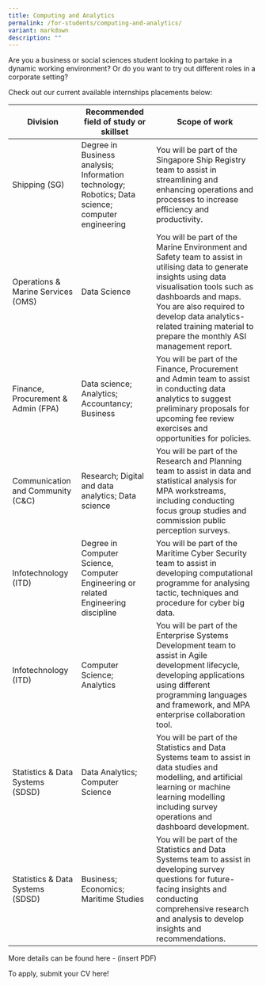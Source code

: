 ```yaml
---
title: Computing and Analytics
permalink: /for-students/computing-and-analytics/
variant: markdown
description: ""
---
```

Are you a business or social sciences student looking to partake in a dynamic working environment? Or do you want to try out different roles in a corporate setting?



Check out our current available internships placements below:

| Division | Recommended field of study or skillset | Scope of work |
| -------- | -------- | -------- |
| Shipping (SG)      | Degree in Business analysis; Information technology; Robotics; Data science; computer engineering     | You will be part of the Singapore Ship Registry team to assist in streamlining and enhancing operations and processes to increase efficiency and productivity.     |
| Operations & Marine Services (OMS)      | Data Science     | You will be part of the Marine Environment and Safety team to assist in utilising data to generate insights using data visualisation tools such as dashboards and maps. You are also required to develop data analytics-related training material to prepare the monthly ASI management report.     |
| Finance, Procurement & Admin (FPA)      | Data science; Analytics; Accountancy; Business     | You will be part of the Finance, Procurement and Admin team to assist in conducting data analytics to suggest preliminary proposals for upcoming fee review exercises and opportunities for policies.     |
| Communication and Community (C&C)      | Research; Digital and data analytics; Data science     | You will be part of the Research and Planning team to assist in data and statistical analysis for MPA workstreams, including conducting focus group studies and commission public perception surveys.     |
| Infotechnology (ITD)      | Degree in Computer Science, Computer Engineering or related Engineering discipline     | You will be part of the Maritime Cyber Security team to assist in developing computational programme for analysing tactic, techniques and procedure for cyber big data.     |
| Infotechnology (ITD)      | Computer Science; Analytics     | You will be part of the Enterprise Systems Development team to assist in Agile development lifecycle, developing applications using different programming languages and framework, and MPA enterprise collaboration tool.     |
| Statistics & Data Systems (SDSD)      | Data Analytics; Computer Science     | You will be part of the Statistics and Data Systems team to assist in data studies and modelling, and artificial learning or machine learning modelling including survey operations and dashboard development.     |
| Statistics & Data Systems (SDSD)      | Business; Economics; Maritime Studies      | You will be part of the Statistics and Data Systems team to assist in developing survey questions for future-facing insights and conducting comprehensive research and analysis to develop insights and recommendations.     |

More details can be found here - (insert PDF)

To apply, submit your CV here!